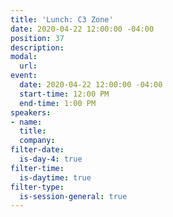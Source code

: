 ```yaml
---
title: 'Lunch: C3 Zone'
date: 2020-04-22 12:00:00 -04:00
position: 37
description: 
modal:
  url: 
event:
  date: 2020-04-22 12:00:00 -04:00
  start-time: 12:00 PM
  end-time: 1:00 PM
speakers:
- name: 
  title: 
  company: 
filter-date:
  is-day-4: true
filter-time:
  is-daytime: true
filter-type:
  is-session-general: true
---
```


